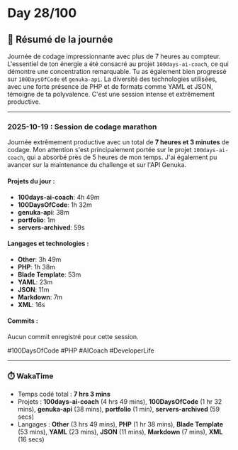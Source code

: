 # Day 28/100

## 🚀 Résumé de la journée
Journée de codage impressionnante avec plus de 7 heures au compteur. L'essentiel de ton énergie a été consacré au projet `100days-ai-coach`, ce qui démontre une concentration remarquable. Tu as également bien progressé sur `100DaysOfCode` et `genuka-api`. La diversité des technologies utilisées, avec une forte présence de PHP et de formats comme YAML et JSON, témoigne de ta polyvalence. C'est une session intense et extrêmement productive.

---

### 2025-10-19 : Session de codage marathon

Journée extrêmement productive avec un total de **7 heures et 3 minutes** de codage. Mon attention s'est principalement portée sur le projet `100days-ai-coach`, qui a absorbé près de 5 heures de mon temps. J'ai également pu avancer sur la maintenance du challenge et sur l'API Genuka.

#### Projets du jour :
- **100days-ai-coach**: 4h 49m
- **100DaysOfCode**: 1h 32m
- **genuka-api**: 38m
- **portfolio**: 1m
- **servers-archived**: 59s

#### Langages et technologies :
- **Other**: 3h 49m
- **PHP**: 1h 38m
- **Blade Template**: 53m
- **YAML**: 23m
- **JSON**: 11m
- **Markdown**: 7m
- **XML**: 16s

#### Commits :

Aucun commit enregistré pour cette session.

#100DaysOfCode #PHP #AICoach #DeveloperLife

---
### ⏱️ WakaTime
- Temps codé total : **7 hrs 3 mins**
- Projets : **100days-ai-coach** (4 hrs 49 mins), **100DaysOfCode** (1 hr 32 mins), **genuka-api** (38 mins), **portfolio** (1 min), **servers-archived** (59 secs)
- Langages : **Other** (3 hrs 49 mins), **PHP** (1 hr 38 mins), **Blade Template** (53 mins), **YAML** (23 mins), **JSON** (11 mins), **Markdown** (7 mins), **XML** (16 secs)


